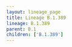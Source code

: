 ```yaml
---
layout: lineage_page
title: Lineage B.1.389
lineage: B.1.389
parent: B.1
children: ['B.1.389']
---
```

